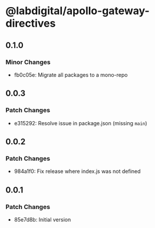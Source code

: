 # @labdigital/apollo-gateway-directives

## 0.1.0

### Minor Changes

- fb0c05e: Migrate all packages to a mono-repo

## 0.0.3

### Patch Changes

- e315292: Resolve issue in package.json (missing `main`)

## 0.0.2

### Patch Changes

- 984a1f0: Fix release where index.js was not defined

## 0.0.1

### Patch Changes

- 85e7d8b: Initial version
